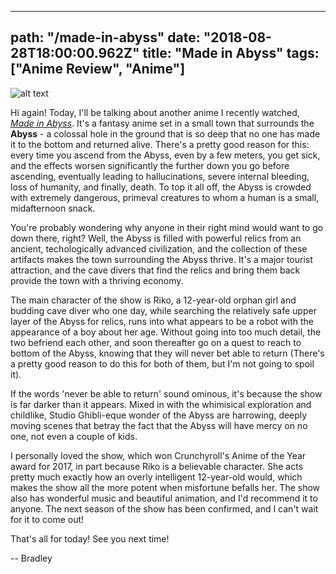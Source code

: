 ---
path: "/made-in-abyss"
date: "2018-08-28T18:00:00.962Z"
title: "Made in Abyss"
tags: ["Anime Review", "Anime"]
------

![alt text](https://s3.amazonaws.com/a-nerds-word/madeinabyss.jpg "Made in Abyss")

Hi again! Today, I'll be talking about another anime I recently watched, [*Made in Abyss*](https://www.amazon.com/MADE-IN-ABYSS-Season-1/dp/B073S2612X). It's a fantasy anime set in a small town that surrounds the **Abyss** - a colossal hole in the ground that is so deep that no one has made it to the bottom and returned alive. There's a pretty good reason for this: every time you ascend from the Abyss, even by a few meters, you get sick, and the effects worsen significantly the further down you go before ascending, eventually leading to hallucinations, severe internal bleeding, loss of humanity, and finally, death. To top it all off, the Abyss is crowded with extremely dangerous, primeval creatures to whom a human is a small, midafternoon snack.

You're probably wondering why anyone in their right mind would want to go down there, right? Well, the Abyss is filled with powerful relics from an ancient, techologically advanced civilization, and the collection of these artifacts makes the town surrounding the Abyss thrive. It's a major tourist attraction, and the cave divers that find the relics and bring them back provide the town with a thriving economy.

The main character of the show is Riko, a 12-year-old orphan girl and budding cave diver who one day, while searching the relatively safe upper layer of the Abyss for relics, runs into what appears to be a robot with the appearance of a boy about her age. Without going into too much detail, the two befriend each other, and soon thereafter go on a quest to reach to bottom of the Abyss, knowing that they will never bet able to return (There's a pretty good reason to do this for both of them, but I'm not going to spoil it).

If the words 'never be able to return' sound ominous, it's because the show is far darker than it appears. Mixed in with the whimisical exploration and childlike, Studio Ghibli-eque wonder of the Abyss are harrowing, deeply moving scenes that betray the fact that the Abyss will have mercy on no one, not even a couple of kids.

I personally loved the show, which won Crunchyroll's Anime of the Year award for 2017, in part because Riko is a believable character. She acts pretty much exactly how an overly intelligent 12-year-old would, which makes the show all the more potent when misfortune befalls her. The show also has wonderful music and beautiful animation, and I'd recommend it to anyone. The next season of the show has been confirmed, and I can't wait for it to come out!

That's all for today! See you next time!


-- Bradley